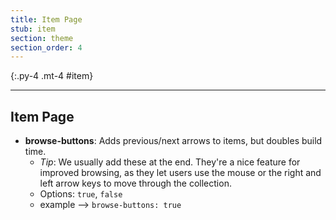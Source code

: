 ```yaml
---
title: Item Page
stub: item
section: theme
section_order: 4
---
```


{:.py-4 .mt-4 #item}
***

## Item Page 

- **browse-buttons**: Adds previous/next arrows to items, but doubles build time. 
	- *Tip*: We usually add these at the end. They're a nice feature for improved browsing, as they let users use the mouse or the right and left arrow keys to move through the collection. 
	- Options: `true`, `false`
	- example --> `browse-buttons: true`